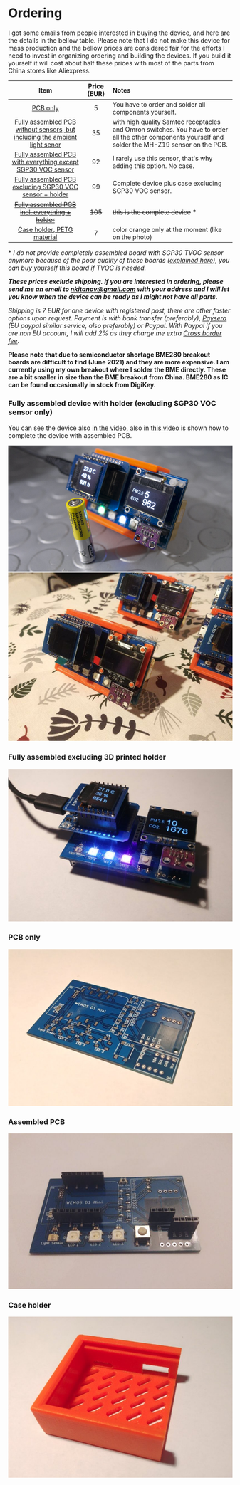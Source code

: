 # Ordering

I got some emails from people interested in buying the device, and here are the details in the bellow table. Please note that I do not make this device for mass production and the bellow prices are considered fair for the efforts I need to invest in organizing ordering and building the devices. If you build it yourself it will cost about half these prices with most of the parts from China stores like Aliexpress. 

Item | Price (EUR) | Notes 
:-----------------: | :-------------: | :------------- |
[PCB only](#PCB-only) | 5 | You have to order and solder all components yourself.
[Fully assembled PCB without sensors, but including the ambient light senor](#Assembled-PCB) | 35 | with high quality Samtec receptacles and Omron switches. You have to order all the other components yourself and solder the MH-Z19 sensor on the PCB.
[Fully assembled PCB with everything except SGP30 VOC sensor](#Fully-assembled-excluding-3D-printed-holder) | 92 | I rarely use this sensor, that's why adding this option. No case.
[Fully assembled PCB excluding SGP30 VOC sensor + holder](#Fully-assembled-excluding-3D-printed-holder) | 99 | Complete device plus case excluding SGP30 VOC sensor.
[~~Fully assembled PCB incl. everything + holder~~](#Fully-assembled-device-with-holder) | ~~105~~ | ~~this is the complete device~~ **\*** 
[Case holder, PETG material](#Case-holder)  | 7 | color orange only at the moment (like on the photo)

\* *I do not provide completely assembled board with SGP30 TVOC sensor anymore because of the poor quality of these boards ([explained here](https://github.com/nkitanov/iaq_board/issues/10#issuecomment-798994427)), you can buy yourself this board if TVOC is needed.*

***These prices exclude shipping. If you are interested in ordering, please send me an email to nkitanov@gmail.com with your address and I will let you know when the device can be ready as I might not have all parts.***

*Shipping is 7 EUR for one device with registered post, there are other faster options upon request. Payment is with bank transfer (preferably), [Paysera](https://www.paysera.com/) (EU paypal similar service, also preferably) or Paypal. With Paypal if you are non EU account, I will add 2% as they charge me extra [Cross border fee](https://www.paypal.com/mt/webapps/mpp/ua/useragreement-full#tableOfFees1).*

**Please note that due to semiconductor shortage BME280 breakout boards are difficult to find (June 2021) and they are more expensive. I am currently using my own breakout where I solder the BME directly. These are a bit smaller in size than the BME breakout from China. BME280 as IC can be found occasionally in stock from DigiKey.**

### Fully assembled device with holder (excluding SGP30 VOC sensor only)
You can see the device also [in the video](https://www.youtube.com/watch?v=X75OGs2TTT8), also in [this video](https://www.youtube.com/watch?v=b2oDBgN3h1w) is shown how to complete the device with assembled PCB.

![](images/iaq_device.jpg)
![](images/iaq_device1.jpg)

### Fully assembled excluding 3D printed holder
![](images/order_assembled1.jpg)

### PCB only
![](images/order_pcb.jpg)

### Assembled PCB
![](images/order_assembled.jpg)

### Case holder
![](images/order_case.jpg)
